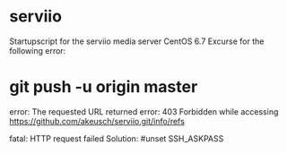# serviio
Startupscript for the serviio media server CentOS 6.7
Excurse for the following error:
# git push -u origin master
error: The requested URL returned error: 403 Forbidden while accessing https://github.com/akeusch/serviio.git/info/refs

fatal: HTTP request failed
Solution: #unset SSH_ASKPASS

